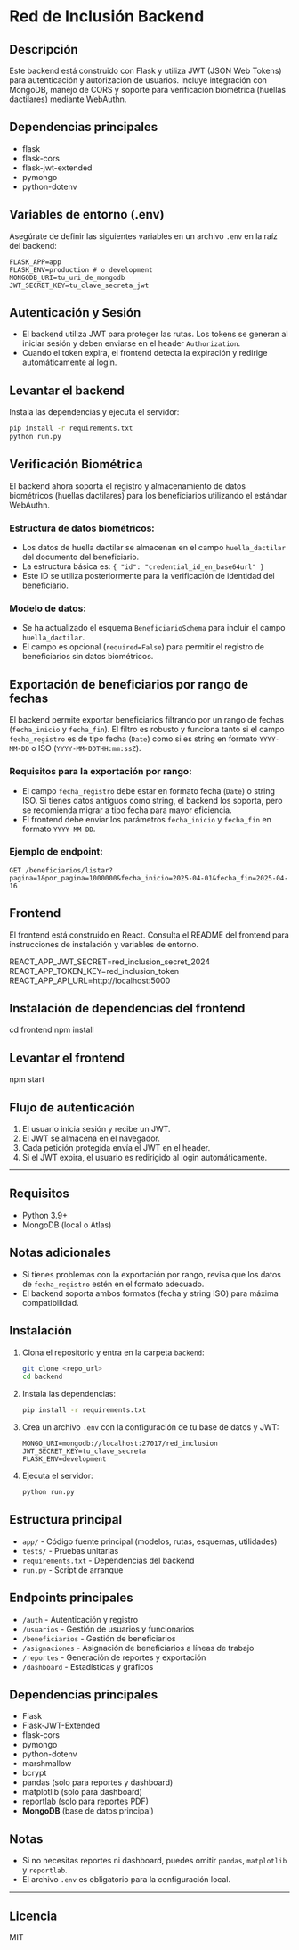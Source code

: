 # Red de Inclusión Backend

## Descripción
Este backend está construido con Flask y utiliza JWT (JSON Web Tokens) para autenticación y autorización de usuarios. Incluye integración con MongoDB, manejo de CORS y soporte para verificación biométrica (huellas dactilares) mediante WebAuthn.

## Dependencias principales
- flask
- flask-cors
- flask-jwt-extended
- pymongo
- python-dotenv

## Variables de entorno (.env)
Asegúrate de definir las siguientes variables en un archivo `.env` en la raíz del backend:

```
FLASK_APP=app
FLASK_ENV=production # o development
MONGODB_URI=tu_uri_de_mongodb
JWT_SECRET_KEY=tu_clave_secreta_jwt
```

## Autenticación y Sesión
- El backend utiliza JWT para proteger las rutas. Los tokens se generan al iniciar sesión y deben enviarse en el header `Authorization`.
- Cuando el token expira, el frontend detecta la expiración y redirige automáticamente al login.

## Levantar el backend

Instala las dependencias y ejecuta el servidor:

```bash
pip install -r requirements.txt
python run.py
```

## Verificación Biométrica

El backend ahora soporta el registro y almacenamiento de datos biométricos (huellas dactilares) para los beneficiarios utilizando el estándar WebAuthn.

### Estructura de datos biométricos:
- Los datos de huella dactilar se almacenan en el campo `huella_dactilar` del documento del beneficiario.
- La estructura básica es: `{ "id": "credential_id_en_base64url" }`
- Este ID se utiliza posteriormente para la verificación de identidad del beneficiario.

### Modelo de datos:
- Se ha actualizado el esquema `BeneficiarioSchema` para incluir el campo `huella_dactilar`.
- El campo es opcional (`required=False`) para permitir el registro de beneficiarios sin datos biométricos.

## Exportación de beneficiarios por rango de fechas

El backend permite exportar beneficiarios filtrando por un rango de fechas (`fecha_inicio` y `fecha_fin`). El filtro es robusto y funciona tanto si el campo `fecha_registro` es de tipo fecha (`Date`) como si es string en formato `YYYY-MM-DD` o ISO (`YYYY-MM-DDTHH:mm:ssZ`).

### Requisitos para la exportación por rango:
- El campo `fecha_registro` debe estar en formato fecha (`Date`) o string ISO. Si tienes datos antiguos como string, el backend los soporta, pero se recomienda migrar a tipo fecha para mayor eficiencia.
- El frontend debe enviar los parámetros `fecha_inicio` y `fecha_fin` en formato `YYYY-MM-DD`.

### Ejemplo de endpoint:
```
GET /beneficiarios/listar?pagina=1&por_pagina=1000000&fecha_inicio=2025-04-01&fecha_fin=2025-04-16
```

## Frontend
El frontend está construido en React. Consulta el README del frontend para instrucciones de instalación y variables de entorno.

REACT_APP_JWT_SECRET=red_inclusion_secret_2024
REACT_APP_TOKEN_KEY=red_inclusion_token
REACT_APP_API_URL=http://localhost:5000

## Instalación de dependencias del frontend
cd frontend
npm install

## Levantar el frontend
npm start

## Flujo de autenticación
1. El usuario inicia sesión y recibe un JWT.
2. El JWT se almacena en el navegador.
3. Cada petición protegida envía el JWT en el header.
4. Si el JWT expira, el usuario es redirigido al login automáticamente.

---

## Requisitos
- Python 3.9+
- MongoDB (local o Atlas)

## Notas adicionales
- Si tienes problemas con la exportación por rango, revisa que los datos de `fecha_registro` estén en el formato adecuado.
- El backend soporta ambos formatos (fecha y string ISO) para máxima compatibilidad.

## Instalación

1. Clona el repositorio y entra en la carpeta `backend`:
   ```bash
   git clone <repo_url>
   cd backend
   ```
2. Instala las dependencias:
   ```bash
   pip install -r requirements.txt
   ```
3. Crea un archivo `.env` con la configuración de tu base de datos y JWT:
   ```env
   MONGO_URI=mongodb://localhost:27017/red_inclusion
   JWT_SECRET_KEY=tu_clave_secreta
   FLASK_ENV=development
   ```
4. Ejecuta el servidor:
   ```bash
   python run.py
   ```

## Estructura principal
- `app/` - Código fuente principal (modelos, rutas, esquemas, utilidades)
- `tests/` - Pruebas unitarias
- `requirements.txt` - Dependencias del backend
- `run.py` - Script de arranque

## Endpoints principales
- `/auth` - Autenticación y registro
- `/usuarios` - Gestión de usuarios y funcionarios
- `/beneficiarios` - Gestión de beneficiarios
- `/asignaciones` - Asignación de beneficiarios a líneas de trabajo
- `/reportes` - Generación de reportes y exportación
- `/dashboard` - Estadísticas y gráficos

## Dependencias principales
- Flask
- Flask-JWT-Extended
- flask-cors
- pymongo
- python-dotenv
- marshmallow
- bcrypt
- pandas (solo para reportes y dashboard)
- matplotlib (solo para dashboard)
- reportlab (solo para reportes PDF)
- **MongoDB** (base de datos principal)

## Notas
- Si no necesitas reportes ni dashboard, puedes omitir `pandas`, `matplotlib` y `reportlab`.
- El archivo `.env` es obligatorio para la configuración local.

---

## Licencia
MIT
